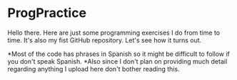 ProgPractice
============
Hello there.
Here are just some programming exercises I do from time to time.
It's also my fist GitHub repository.
Let's see how it turns out.

*Most of the code has phrases in Spanish so it might be difficult to follow if you don't speak Spanish.
*Also since I don't plan on providing much detail regarding anything I upload here don't bother reading this. 

